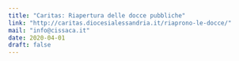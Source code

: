 ```yaml
---
title: "Caritas: Riapertura delle docce pubbliche"
link: "http://caritas.diocesialessandria.it/riaprono-le-docce/"
mail: "info@cissaca.it"
date: 2020-04-01
draft: false
---
```

